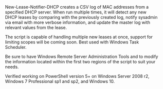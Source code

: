 New-Lease-Notifier-DHCP
creates a CSV log of MAC addresses from a specified DHCP server. When run multiple times, it will detect any new DHCP leases by comparing with the previously created log, notify sysadmin via email with more verbose information, and update the master log with relevant values from the lease. 

The script is capable of handling multiple new leases at once, support for limiting scopes will be coming soon. Best used with Windows Task Scheduler. 

Be sure to have Windows Remote Server Administration Tools and to modify the information located within the first two regions of the script to suit your needs.

Verified working on PowerShell version 5+ on Windows Server 2008 r2, Windows 7 Professional sp1 and sp2, and Windows 10. 
